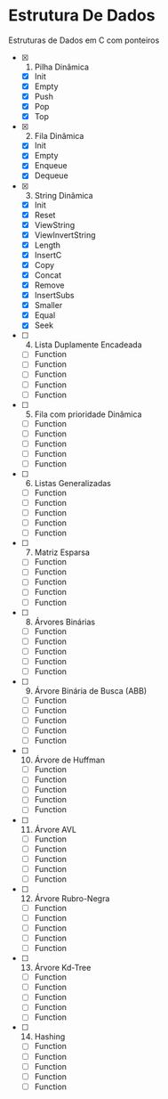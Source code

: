 # Estrutura De Dados
Estruturas de Dados em C com ponteiros

- [x] 1. Pilha Dinâmica
   - [x] Init
   - [x] Empty
   - [x] Push
   - [x] Pop
   - [x] Top
- [x] 2. Fila Dinâmica
   - [x] Init
   - [x] Empty
   - [x] Enqueue
   - [x] Dequeue
- [x] 3. String Dinâmica
   - [x] Init
   - [x] Reset
   - [x] ViewString
   - [x] ViewInvertString
   - [x] Length
   - [x] InsertC
   - [x] Copy
   - [x] Concat
   - [x] Remove
   - [x] InsertSubs
   - [x] Smaller
   - [x] Equal
   - [x] Seek
- [ ] 4. Lista Duplamente Encadeada
   - [ ] Function
   - [ ] Function
   - [ ] Function
   - [ ] Function
   - [ ] Function
- [ ] 5. Fila com prioridade Dinâmica
   - [ ] Function
   - [ ] Function
   - [ ] Function
   - [ ] Function
   - [ ] Function
- [ ] 6. Listas Generalizadas
   - [ ] Function
   - [ ] Function
   - [ ] Function
   - [ ] Function
   - [ ] Function
- [ ] 7. Matriz Esparsa
   - [ ] Function
   - [ ] Function
   - [ ] Function
   - [ ] Function
   - [ ] Function
- [ ] 8. Árvores Binárias
   - [ ] Function
   - [ ] Function
   - [ ] Function
   - [ ] Function
   - [ ] Function
- [ ] 9. Árvore Binária de Busca (ABB)
   - [ ] Function
   - [ ] Function
   - [ ] Function
   - [ ] Function
   - [ ] Function
- [ ] 10. Árvore de Huffman
   - [ ] Function
   - [ ] Function
   - [ ] Function
   - [ ] Function
   - [ ] Function
- [ ] 11. Árvore AVL
   - [ ] Function
   - [ ] Function
   - [ ] Function
   - [ ] Function
   - [ ] Function
- [ ] 12. Árvore Rubro-Negra
   - [ ] Function
   - [ ] Function
   - [ ] Function
   - [ ] Function
   - [ ] Function
- [ ] 13. Árvore Kd-Tree
   - [ ] Function
   - [ ] Function
   - [ ] Function
   - [ ] Function
   - [ ] Function
- [ ] 14. Hashing
   - [ ] Function
   - [ ] Function
   - [ ] Function
   - [ ] Function
   - [ ] Function
